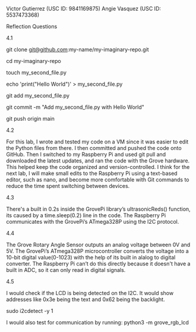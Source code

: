 Victor Gutierrez (USC ID: 9841169875) Angie Vasquez (USC ID: 5537473368)



Reflection Questions



4.1

git clone git@github.com:my-name/my-imaginary-repo.git

cd my-imaginary-repo

touch my\_second\_file.py

echo 'print("Hello World")' > my\_second\_file.py

git add my\_second\_file.py

git commit -m "Add my\_second\_file.py with Hello World"

git push origin main



4.2

For this lab, I wrote and tested my code on a VM since it was easier to edit the Python files from there. I then committed and pushed the code onto GitHub. Then I switched to my Raspberry Pi and used git pull and downloaded the latest updates, and ran the code with the Grove hardware. This helped keep the code organized and version-controlled. I think for the next lab, I will make small edits to the Raspberry Pi using a text-based editor, such as nano, and become more comfortable with Git commands to reduce the time spent switching between devices.



4.3

There's a built in 0.2s inside the GrovePi library’s ultrasonicReds() function, its caused by a time.sleep(0.2) line in the code. The Raspberry Pi communicates with the GrovePi’s ATmega328P using the I2C protocol.



4.4

The Grove Rotary Angle Sensor outputs an analog voltage between 0V and 5V. The GrovePi’s ATmega328P microcontroller converts the voltage into a 10-bit digital value(0-1023) with the help of its built in alalog to digital converter. The Raspberry Pi can’t do this directly because it doesn't have a built in ADC, so it can only read in digital signals.



4.5

I would check if the LCD is being detected on the I2C. It would show addresses like 0x3e being the text and 0x62 being the backlight. 

sudo i2cdetect -y 1



I would also test for communication by running: python3 -m grove\_rgb\_lcd



